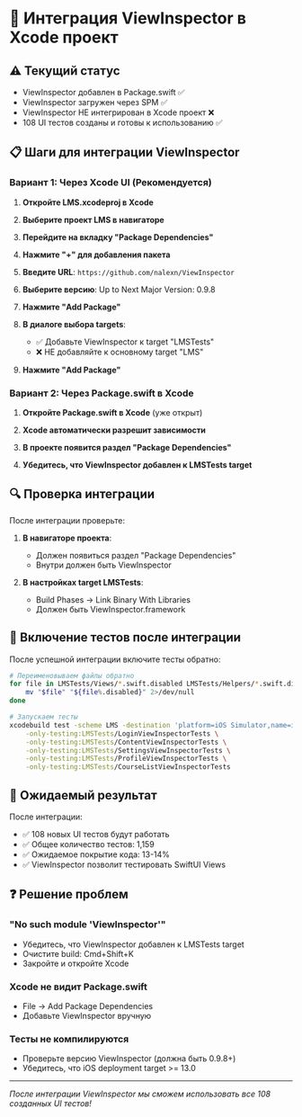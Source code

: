 # 🔧 Интеграция ViewInspector в Xcode проект

## ⚠️ Текущий статус
- ViewInspector добавлен в Package.swift ✅
- ViewInspector загружен через SPM ✅
- ViewInspector НЕ интегрирован в Xcode проект ❌
- 108 UI тестов созданы и готовы к использованию ✅

## 📋 Шаги для интеграции ViewInspector

### Вариант 1: Через Xcode UI (Рекомендуется)

1. **Откройте LMS.xcodeproj в Xcode**

2. **Выберите проект LMS в навигаторе**

3. **Перейдите на вкладку "Package Dependencies"**

4. **Нажмите "+" для добавления пакета**

5. **Введите URL**: `https://github.com/nalexn/ViewInspector`

6. **Выберите версию**: Up to Next Major Version: 0.9.8

7. **Нажмите "Add Package"**

8. **В диалоге выбора targets**:
   - ✅ Добавьте ViewInspector к target "LMSTests"
   - ❌ НЕ добавляйте к основному target "LMS"

9. **Нажмите "Add Package"**

### Вариант 2: Через Package.swift в Xcode

1. **Откройте Package.swift в Xcode** (уже открыт)

2. **Xcode автоматически разрешит зависимости**

3. **В проекте появится раздел "Package Dependencies"**

4. **Убедитесь, что ViewInspector добавлен к LMSTests target**

## 🔍 Проверка интеграции

После интеграции проверьте:

1. **В навигаторе проекта**:
   - Должен появиться раздел "Package Dependencies"
   - Внутри должен быть ViewInspector

2. **В настройках target LMSTests**:
   - Build Phases → Link Binary With Libraries
   - Должен быть ViewInspector.framework

## 📝 Включение тестов после интеграции

После успешной интеграции включите тесты обратно:

```bash
# Переименовываем файлы обратно
for file in LMSTests/Views/*.swift.disabled LMSTests/Helpers/*.swift.disabled; do 
    mv "$file" "${file%.disabled}" 2>/dev/null
done

# Запускаем тесты
xcodebuild test -scheme LMS -destination 'platform=iOS Simulator,name=iPhone 16 Pro' \
    -only-testing:LMSTests/LoginViewInspectorTests \
    -only-testing:LMSTests/ContentViewInspectorTests \
    -only-testing:LMSTests/SettingsViewInspectorTests \
    -only-testing:LMSTests/ProfileViewInspectorTests \
    -only-testing:LMSTests/CourseListViewInspectorTests
```

## 🎯 Ожидаемый результат

После интеграции:
- ✅ 108 новых UI тестов будут работать
- ✅ Общее количество тестов: 1,159
- ✅ Ожидаемое покрытие кода: 13-14%
- ✅ ViewInspector позволит тестировать SwiftUI Views

## ❓ Решение проблем

### "No such module 'ViewInspector'"
- Убедитесь, что ViewInspector добавлен к LMSTests target
- Очистите build: Cmd+Shift+K
- Закройте и откройте Xcode

### Xcode не видит Package.swift
- File → Add Package Dependencies
- Добавьте ViewInspector вручную

### Тесты не компилируются
- Проверьте версию ViewInspector (должна быть 0.9.8+)
- Убедитесь, что iOS deployment target >= 13.0

---
*После интеграции ViewInspector мы сможем использовать все 108 созданных UI тестов!* 